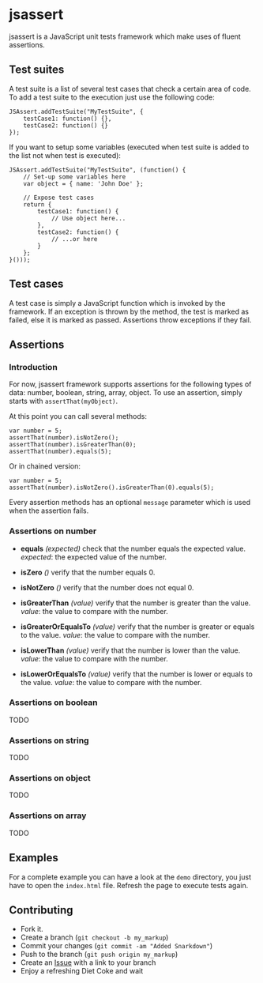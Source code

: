 jsassert
========

jsassert is a JavaScript unit tests framework which make uses of fluent assertions.

Test suites
-----------

A test suite is a list of several test cases that check a certain area of code.
To add a test suite to the execution just use the following code:
```
JSAssert.addTestSuite("MyTestSuite", {
    testCase1: function() {},
    testCase2: function() {}
});
```

If you want to setup some variables (executed when test suite is added to the list not when test is executed):
```
JSAssert.addTestSuite("MyTestSuite", (function() {
    // Set-up some variables here
    var object = { name: 'John Doe' };

    // Expose test cases
    return {
        testCase1: function() {
			// Use object here...
		},
        testCase2: function() {
			// ...or here
		}
    };
}()));
```

Test cases
----------

A test case is simply a JavaScript function which is invoked by the framework. If an exception is thrown by the method, the test is marked
as failed, else it is marked as passed. Assertions throw exceptions if they fail.


Assertions
----------

### Introduction

For now, jsassert framework supports assertions for the following types of data: number, boolean, string, array, object.
To use an assertion, simply starts with `assertThat(myObject)`.

At this point you can call several methods:
```
var number = 5;
assertThat(number).isNotZero();
assertThat(number).isGreaterThan(0);
assertThat(number).equals(5);
```

Or in chained version:
```
var number = 5;
assertThat(number).isNotZero().isGreaterThan(0).equals(5);
```

Every assertion methods has an optional `message` parameter which is used when the assertion fails.

### Assertions on number

* **equals** _(expected)_  check that the number equals the expected value.
	*expected*: the expected value of the number.

* **isZero** _()_ verify that the number equals 0.

* **isNotZero** _()_ verify that the number does not equal 0.

* **isGreaterThan** _(value)_ verify that the number is greater than the value.
	*value*: the value to compare with the number.

* **isGreaterOrEqualsTo** _(value)_ verify that the number is greater or equals to the value.
	*value*: the value to compare with the number.

* **isLowerThan** _(value)_ verify that the number is lower than the value.
	*value*: the value to compare with the number.

* **isLowerOrEqualsTo** _(value)_ verify that the number is lower or equals to the value.
	*value*: the value to compare with the number.

### Assertions on boolean

TODO

### Assertions on string

TODO

### Assertions on object

TODO

### Assertions on array

TODO


Examples
--------

For a complete example you can have a look at the `demo` directory, you just have to open the `index.html` file.
Refresh the page to execute tests again.


Contributing
------------

-   Fork it.
-   Create a branch (`git checkout -b my_markup`)
-   Commit your changes (`git commit -am "Added Snarkdown"`)
-   Push to the branch (`git push origin my_markup`)
-   Create an [Issue](https://github.com/mkhelif/jsassert/issues) with a link to your branch
-   Enjoy a refreshing Diet Coke and wait